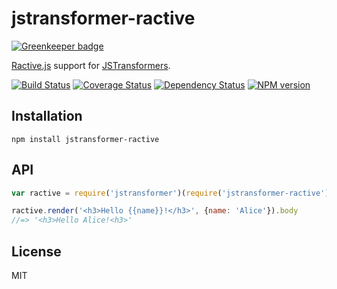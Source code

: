 # jstransformer-ractive

[![Greenkeeper badge](https://badges.greenkeeper.io/jstransformers/jstransformer-ractive.svg)](https://greenkeeper.io/)

[Ractive.js](http://www.ractivejs.org/) support for [JSTransformers](http://github.com/jstransformers).

[![Build Status](https://img.shields.io/travis/jstransformers/jstransformer-ractive/master.svg)](https://travis-ci.org/jstransformers/jstransformer-ractive)
[![Coverage Status](https://img.shields.io/codecov/c/github/jstransformers/jstransformer-ractive/master.svg)](https://codecov.io/gh/jstransformers/jstransformer-ractive)
[![Dependency Status](https://img.shields.io/david/jstransformers/jstransformer-ractive/master.svg)](http://david-dm.org/jstransformers/jstransformer-ractive)
[![NPM version](https://img.shields.io/npm/v/jstransformer-ractive.svg)](https://www.npmjs.org/package/jstransformer-ractive)

## Installation

    npm install jstransformer-ractive

## API

```js
var ractive = require('jstransformer')(require('jstransformer-ractive'));

ractive.render('<h3>Hello {{name}}!</h3>', {name: 'Alice'}).body
//=> '<h3>Hello Alice!<h3>'
```

## License

MIT
